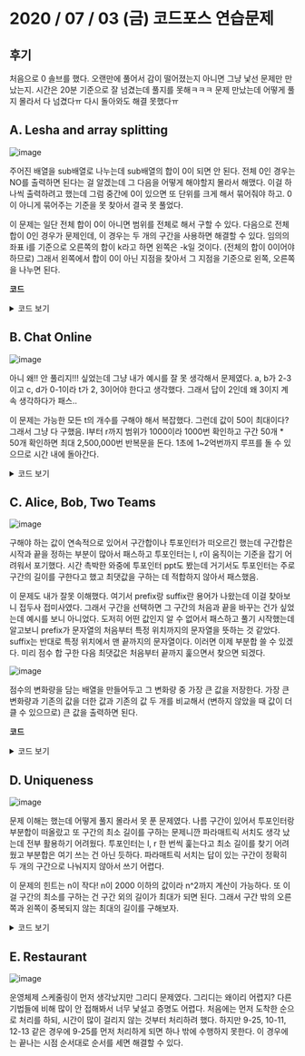 # 2020 / 07 / 03 (금) 코드포스 연습문제

## 후기

처음으로 0 솔브를 했다. 오랜만에 풀어서 감이 떨어졌는지 아니면 그냥 낯선 문제만 만났는지. 시간은 20분 기준으로 잘 넘겼는데 풀지를 못해ㅋㅋㅋ 문제 만났는데 어떻게 풀지 몰라서 다 넘겼다ㅠ 다시 돌아와도 해결 못했다ㅠ

## A. Lesha and array splitting

![image](https://user-images.githubusercontent.com/50068946/86440868-330be780-bd46-11ea-9308-3b329f42033b.png)

주어진 배열을 sub배열로 나누는데 sub배열의 합이 0이 되면 안 된다. 전체 0인 경우는 NO를 출력하면 된다는 걸 알겠는데 그 다음을 어떻게 해야할지 몰라서 해맸다. 이걸 하나씩 출력하려고 했는데 그럼 중간에 0이 있으면 또 단위를 크게 해서 묶어줘야 하고. 0이 아니게 묶어주는 기준을 못 찾아서 결국 못 풀었다. 


이 문제는 일단 전체 합이 0이 아니면 범위를 전체로 해서 구할 수 있다. 다음으로 전체 합이 0인 경우가 문제인데, 이 경우는 두 개의 구간을 사용하면 해결할 수 있다. 임의의 좌표 i를 기준으로 오른쪽의 합이 k라고 하면 왼쪽은 -k일 것이다. (전체의 합이 0이어야 하므로) 그래서 왼쪽에서 합이 0이 아닌 지점을 찾아서 그 지점을 기준으로 왼쪽, 오른쪽을 나누면 된다.

**코드**

<details>
    <summary>코드 보기</summary>

[내 코드](https://github.com/mimseong/CodeforcePractice/blob/master/Practice22_200703/A_Lesha_and_array_splitting.cpp)


북님 코드

```
#include <iostream>
#include <algorithm>
#include <vector>
#include <string>
#include <functional>
#include <string>
#include <queue>
#include <stack>
#include <set>
#include <map>
#define xx first
#define yy second
 
using namespace std;
using i64 = long long;
using ii = pair<int, int>;
using ii64 = pair<i64, i64>;
 
int main() {
    int n;
    scanf("%d", &n);

    vector<int> psum(n + 1);

    for (int i = 1; i <= n; i++)
    {
        scanf("%d", &psum[i]);
        psum[i] += psum[i-1];
    }

    if (psum[n] != 0)
    {
        printf("YES\n1\n1 %d", n);
        return 0;
    }

    for (int i = 1; i <= n; i++)
    {
        if (psum[i] != 0)
        {
            printf("YES\n2\n%d %d\n%d %d\n", 1, i, i+1, n);
            return 0;
        }
    }
    
    printf("NO\n");
    return 0;
}

```

오! 합을 구하는 부분을 부분합으로 미리 계산해놨다. 생각해보니 기존 배열이 필요 없었네. psum[n]이 전체 합이 될 거거라 psum[n]이 0이 아니면 전체를 답으로 삼고 아니라면 배열 전체를 다 확인하면서 psum 배열이 0이 아닌 값을 찾는다. 찾지 못한다면 이 때는 배열이 전부 0일 때 이므로 NO를 출력한다. 

</details>

## B. Chat Online


![image](https://user-images.githubusercontent.com/50068946/86460299-1a5dfa80-bd63-11ea-9cc4-b22eade22f35.png)

아니 왜!! 안 풀리지!!! 싶었는데 그냥 내가 예시를 잘 못 생각해서 문제였다. a, b가 2-3이고 c, d가 0-1이라 t가 2, 3이어야 한다고 생각했다. 그래서 답이 2인데 왜 3이지 계속 생각하다가 패스.. 


이 문제는 가능한 모든 t의 개수를 구해야 해서 복잡했다. 그런데 값이 50이 최대이다? 그래서 그냥 다 구했음. l부터 r까지 범위가 1000이라 1000번 확인하고 구간 50개 * 50개 확인하면 최대 2,500,000번 반복문을 돈다. 1초에 1~2억번까지 루프를 돌 수 있으므로 시간 내에 돌아간다. 


<details>
    <summary>코드 보기</summary>

[내 코드](https://github.com/mimseong/CodeforcePractice/blob/master/Practice22_200703/B_Chat_Online.cpp)

```
#include <iostream>
#include <algorithm>
#include <vector>
#include <string>
#include <functional>
#include <string>
#include <queue>
#include <stack>
#include <set>
#include <map>
#define xx first
#define yy second
 
using namespace std;
using i64 = long long;
using ii = pair<int, int>;
using ii64 = pair<i64, i64>;
 
int main() {
    int p, q, l, r;
    scanf("%d %d %d %d", &p, &q, &l, &r);
 
    vector<ii> a(p);
    vector<ii> c(q);
 
    for (int i = 0; i < p; i++)
        scanf("%d %d", &a[i].xx, &a[i].yy);
    for (int i = 0; i < q; i++)
        scanf("%d %d", &c[i].xx, &c[i].yy);
 
    int count = 0;
    for (int i = l ; i <= r; i++)
    {
        bool is_find = false;
        for (int j = 0; j < p; j++)
        {
            for (int k = 0; k < q; k++)
            {
                if (a[j].xx <= (c[k].yy + i) && (c[k].yy + i) <= a[j].yy)
                {
                    is_find = true;
                    break;
                }
                else if (a[j].xx <= (c[k].xx + i) && (c[k].xx + i) <= a[j].yy)
                {
                    is_find = true;
                    break;
                }
            }
            if (is_find)
            {
                count++;
                break;
            }
        }
    }
    
    printf("%d\n", count);
    return 0;
}
```

처음 작성한 코드이다. l부터 r까지 확인하면서 a와 c의 범위가 겹치는지 확인했다. 

![image](https://user-images.githubusercontent.com/50068946/86467758-f3a6c080-bd70-11ea-825e-db820ccdc4bc.png)

위 사진처럼 겹치는 부분을 확인했는데 틀렸다.. 오만 범위 테스트 했는데 도저히 모르겠어서 북님에게 물어봤더니 c가 a를 포함하는 범위를 빼먹었다고(!) 알려줬다.

```
else if ((c[k].xx + i) <= a[j].xx && a[j].yy <= (c[k].yy + i))
{
    is_find = true;
    break;
}
```

그래서 c가 a를 확인하는 부분을 추가했고 통과했다! 그리고 이렇게 범위 확인하는 부분은 조건을 아래와 같이 하면 편하다고 추천 받았다. 

```
if (max(a[j].xx, (c[k].xx + i)) <= min(a[j].yy, (c[k].yy + i)))
{
    is_find = true;
    break;
}
```

</details>


## C. Alice, Bob, Two Teams

![image](https://user-images.githubusercontent.com/50068946/86528406-65524c00-bee2-11ea-852a-453e949788b4.png)

구해야 하는 값이 연속적으로 있어서 구간합이나 투포인터가 떠오르긴 했는데 구간합은 시작과 끝을 정하는 부분이 많아서 패스하고 투포인터는 l, r이 움직이는 기준을 잡기 어려워서 포기했다. 시간 촉박한 와중에 투포인터 ppt도 봤는데 거기서도 투포인터는 주로 구간의 길이를 구한다고 했고 최댓값을 구하는 데 적합하지 않아서 패스했음.


이 문제도 내가 잘못 이해했다. 여기서 prefix랑 suffix란 용어가 나왔는데 이걸 찾아보니 접두사 접미사였다. 그래서 구간을 선택하면 그 구간의 처음과 끝을 바꾸는 건가 싶었는데 예시를 보니 아니었다. 도저히 어떤 값인지 알 수 없어서 패스하고 풀기 시작했는데 알고보니 prefix가 문자열의 처음부터 특정 위치까지의 문자열을 뜻하는 것 같았다. suffix는 반대로 특정 위치에서 맨 끝까지의 문자열이다. 이러면 이제 부분합 쓸 수 있겠다. 미리 점수 합 구한 다음 최댓값은 처음부터 끝까지 훑으면서 찾으면 되겠다.

![image](https://user-images.githubusercontent.com/50068946/86528466-03461680-bee3-11ea-83b8-5418fa906170.png)

점수의 변화량을 담는 배열을 만들어두고 그 변화량 중 가장 큰 값을 저장한다. 가장 큰 변화량과 기존의 값을 더한 값과 기존의 값 두 개를 비교해서 (변하지 않았을 때 값이 더 클 수 있으므로) 큰 값을 출력하면 된다. 

**코드**

<details>
    <summary>코드 보기</summary>

[내 코드](https://github.com/mimseong/CodeforcePractice/blob/master/Practice22_200703/C_Alice_Bob_Two_Teams.cpp)

북님 코드

![image](https://user-images.githubusercontent.com/50068946/86528793-608f9700-bee6-11ea-8cfd-fdfea4262dca.png)

나는 값의 변화량을 저장했는데 a, b값을 따로 저장했다. 뒤집는 걸 a 점수의 합이라 생각할 수 있구나. 신기하다.

```
int main() {
    int n;
    scanf("%d", &n);
    
    vector<i64> a(n+1);
    vector<i64> b(n+1);

    vector<int> p(n+1);
    for(int i = 1; i <= n; i++)
        scanf("%d", &p[i]);

    string s;
    cin >> s;
    for (int i = 0; i < n; i++)
    {
        a[i+1] = a[i];
        b[i+1] = b[i];

        if (s[i] == 'A')
            a[i+1] += p[i+1];
        else
            b[i+1] += p[i+1];
    }

    i64 ans = b[n];

    for (int i = 1; i <= n; i++)
        ans = max({ans, a[i] + b[n] - b[i], b[i] + a[n] - a[i]});
    
    printf("%lld\n", ans);
    return 0;
}
```

</details>

## D. Uniqueness

![image](https://user-images.githubusercontent.com/50068946/86528934-a13be000-bee7-11ea-8e55-9480def49ae5.png)

문제 이해는 했는데 어떻게 풀지 몰라서 못 푼 문제였다. 나름 구간이 있어서 투포인터랑 부분합이 떠올랐고 또 구간의 최소 길이를 구하는 문제니깐 파라매트릭 서치도 생각 났는데 전부 활용하기 어려웠다. 투포인터는 l, r 한 번씩 훑는다고 최소 길이를 찾기 어려웠고 부분합은 여기 쓰는 건 아닌 듯하다. 파라매트릭 서치는 답이 있는 구간이 정확히 두 개의 구간으로 나눠지지 않아서 쓰기 어렵다. 

 
이 문제의 힌트는 n이 작다! n이 2000 이하의 값이라 n^2까지 계산이 가능하다. 또 이걸 구간의 최소를 구하는 건 구간 외의 길이가 최대가 되면 된다. 그래서 구간 밖의 오른쪽과 왼쪽이 중복되지 않는 최대의 길이를 구해보자. 




<details>
    <summary>코드 보기</summary>

[내 코드](https://github.com/mimseong/CodeforcePractice/blob/master/Practice22_200703/D_Uniqueness.cpp)

![image](https://user-images.githubusercontent.com/50068946/86529022-33dc7f00-bee8-11ea-9d32-c9feeaea714f.png)

갑자기 손코딩이 해보고 싶었음

메모리 얼마나 쓰는지도 배웠다. 배열 크기에 자료형 크기 곱하고 백만 나눠주면 몇 MB 쓰는지 알 수 있다. 256을 넘기지 말도록 하자.

![image](https://user-images.githubusercontent.com/50068946/86544739-7ba0ec00-bf64-11ea-8532-0138f0395baa.png)

이 문제 한 번 틀렸었다.. 아무리 찾아도 왜 틀린지 몰라서 해맸는데 알고보니 map에 대한 이해가 부족해서 생긴 문제였다 (!) 처음에 len의 길이를 구할 때 int len = calcL.size(); map의 크기를 길이로 뒀었다. 그런데! map에 값을 따로 넣지 않아도! if (calcR[v[i]] > 1 || calcL[v[i]] > 1) 이렇게 조건을 확인 하면 map에 값이 들어간다. 이것 때문에 계속 찾았는데 너무 허무하다. int len = i;로 두니 통과했다. 

### 좌표압축으로 구현하기

위 코드로 구현하면 시간 복잡도는 O(N^2logN)이다. 왼쪽에서 확인하는 부분이 N이고 오른쪽으로 확인하는 부분이 N이고 map을 사용해 좌표를 찾는 부분이 logN이다. 여기서 좌표압축을 사용하면 map의 시간복잡도를 줄일 수 있다.

```
int main()
{
    int n;
    scanf("%d", &n);
    
    vector<int> arr(n);
    
    for (int i = 0; i < n; i++)
        scanf("%d", &arr[i]);
        
    vector<int> sorted = arr;
    sort(all(sorted));
    sorted.erase(unique(all(sorted)), sorted.end());
    
    for (int i = 0; i < n; i++)
        arr[i] = lower_bound(all(sorted), arr[i]) - sorted.begin();
    
    for (int i = 0; i < n; i++)
        printf("%d ", arr[i]);
    
    return 0;
}
```


![image](https://user-images.githubusercontent.com/50068946/86545437-e0127a00-bf69-11ea-9640-00bd1c5d4cf9.png)

```
5
200 1 20 20 50
```

값을 넣으면 아래와 같이 좌표 압축이 된다. 

```
3 0 1 1 2 
```

클래스로 만들면 아래와 같다. 좌표압축 쓸 경우 클래스를 활용하자. 

![image](https://user-images.githubusercontent.com/50068946/86545731-b6f2e900-bf6b-11ea-9376-e2422b872944.png)


map 대신 좌표압축을 사용해서 구현해보았다.

```
#include <iostream>
#include <algorithm>
#include <vector>
#include <string>
#include <functional>
#include <string>
#include <queue>
#include <stack>
#include <set>
#include <map>
#define xx first
#define yy second
#define all(x) (x).begin(), (x).end()
#define MAX 1e9
 
using namespace std;
using i64 = long long;
using ii = pair<int, int>;
using ii64 = pair<i64, i64>;

class Mapping
{
  public:
    void init(const vector<i64>& raw, int base = 0)
    {
        start = base;
        arr = raw;
        sort(arr.begin(), arr.end());
        arr.erase(unique(arr.begin(), arr.end()), arr.end());
    }

    int get_idx(int k)
    {
        return start + lower_bound(all(arr), k) - arr.begin();
    }

    int get_value(int idx)
    {
        return arr[idx - start];
    }

    int size()
    {
        return arr.size();
    }

  private:
    int start;
    vector<i64> arr;
};

int main() {
    int n;
    scanf("%d", &n);
    
    vector<i64> v(n);
    for (int i = 0; i < n; i++)
        scanf("%lld", &v[i]);
    
    Mapping m;
    m.init(v);

    for (int i = 0; i < n; i++)
        v[i] = m.get_idx(v[i]);

    vector<int> calcL(n, 0);
    int minL = n;
    
    for (int i = 0; i < n; i++)
    {
        vector<int> calcR(n, 0);
        int len = i;
        
        for (int j = n-1; j >= i; j--)
        {
            calcR[v[j]]++;
            
            if (calcR[v[j]] > 1 || calcL[v[j]] >= 1)
                break;

            len++;
        }
        
        if (n-len < minL)
            minL = n-len;
 
        calcL[v[i]]++;
        
        if (calcL[v[i]] > 1)
            break;
    }
    
    printf("%d\n", minL);
    
    return 0;
}
```


</details>


## E. Restaurant

![image](https://user-images.githubusercontent.com/50068946/86511964-b4dc3d80-be38-11ea-83d7-9b91e012f65a.png)

운영체제 스케줄링이 먼저 생각났지만 그리디 문제였다. 그리디는 왜이리 어렵지? 다른 기법들에 비해 많이 안 접해봐서 너무 낯설고 증명도 어렵다. 처음에는 먼저 도착한 순으로 처리를 하되, 시간이 많이 걸리지 않는 것부터 처리하려 했다. 하지만 9-25, 10-11, 12-13 같은 경우에 9-25를 먼저 처리하게 되면 하나 밖에 수행하지 못한다. 이 경우에는 끝나는 시점 순서대로 순서를 세면 해결할 수 있다. 






